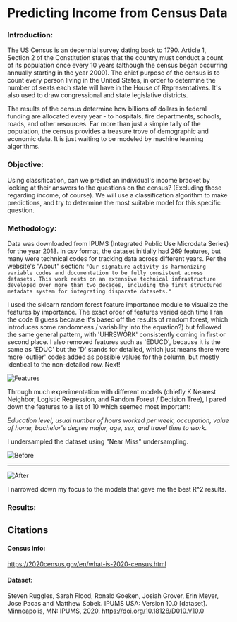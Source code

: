 # Predicting Income from Census Data

### Introduction:

The US Census is an decennial survey dating back to 1790. Article 1, Section 2 of the Constitution states that the country must conduct a count of its population once every 10 years (although the census began occurring annually starting in the year 2000). The chief purpose of the census is to count every person living in the United States, in order to determine the number of seats each state will have in the House of Representatives. It's also used to draw congressional and state legislative districts.

The results of the census determine how billions of dollars in federal funding are allocated every year - to hospitals, fire departments, schools, roads, and other resources. Far more than just a simple tally of the population, the census provides a treasure trove of demographic and economic data. It is just waiting to be modeled by machine learning algorithms.

### Objective:

Using classification, can we predict an individual's income bracket by looking at their answers to the questions on the census? (Excluding those regarding income, of course). We will use a classification algorithm to make predictions, and try to determine the most suitable model for this specific question.

### Methodology:

Data was downloaded from IPUMS (Integrated Public Use Microdata Series) for the year 2018. In csv format, the dataset initially had 269 features, but many were technical codes for tracking data across different years. Per the website's "About" section: `"Our signature activity is harmonizing variable codes and documentation to be fully consistent across datasets. This work rests on an extensive technical infrastructure developed over more than two decades, including the first structured metadata system for integrating disparate datasets."`

I used the sklearn random forest feature importance module to visualize the features by importance. The exact order of features varied each time I ran the code (I guess because it's based off the results of random forest, which introduces some randomness / variability into the equation?) but followed the same general pattern, with 'UHRSWORK' consistently coming in first or second place. I also removed features such as 'EDUCD', because it is the same as 'EDUC' but the 'D' stands for detailed, which just means there were more 'outlier' codes added as possible values for the column, but mostly identical to the non-detailed row. Next!

![Features](/home/nick/Documents/data/feature_importance.png)

Through much experimentation with different models (chiefly K Nearest Neighbor, Logistic Regression, and Random Forest / Decision Tree), I pared down the features to a list of 10 which seemed most important:

*Education level, usual number of hours worked per week, occupation, value of home, bachelor's degree major, age, sex, and travel time to work.*

I undersampled the dataset using "Near Miss" undersampling.

![Before](/home/nick/Pictures/b4.png)

---
![After](/home/nick/Pictures/after1.png)


I narrowed down my focus to the models that gave me the best R^2 results.


### Results: <br>



## Citations
#### Census info:
https://2020census.gov/en/what-is-2020-census.html

#### Dataset:
Steven Ruggles, Sarah Flood, Ronald Goeken, Josiah Grover, Erin Meyer, Jose Pacas and Matthew Sobek. IPUMS USA: Version 10.0 [dataset]. Minneapolis, MN: IPUMS, 2020. https://doi.org/10.18128/D010.V10.0

